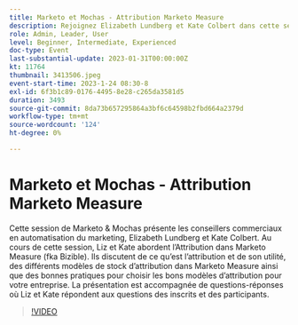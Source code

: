 ```yaml
---
title: Marketo et Mochas - Attribution Marketo Measure
description: Rejoignez Elizabeth Lundberg et Kate Colbert dans cette session Marketo & Mochas pour explorer l’attribution dans Marketo Measure, y compris les modèles d’actions, les bonnes pratiques de sélection et les Q&R en direct afin d’améliorer vos informations marketing.
role: Admin, Leader, User
level: Beginner, Intermediate, Experienced
doc-type: Event
last-substantial-update: 2023-01-31T00:00:00Z
kt: 11764
thumbnail: 3413506.jpeg
event-start-time: 2023-1-24 08:30-8
exl-id: 6f3b1c89-0176-4495-8e28-c265da3581d5
duration: 3493
source-git-commit: 8da73b657295864a3bf6c64598b2fbd664a2379d
workflow-type: tm+mt
source-wordcount: '124'
ht-degree: 0%

---
```


# Marketo et Mochas - Attribution Marketo Measure

Cette session de Marketo &amp; Mochas présente les conseillers commerciaux en automatisation du marketing, Elizabeth Lundberg et Kate Colbert. Au cours de cette session, Liz et Kate abordent l’Attribution dans Marketo Measure (fka Bizible). Ils discutent de ce qu’est l’attribution et de son utilité, des différents modèles de stock d’attribution dans Marketo Measure ainsi que des bonnes pratiques pour choisir les bons modèles d’attribution pour votre entreprise. La présentation est accompagnée de questions-réponses où Liz et Kate répondent aux questions des inscrits et des participants.

>[!VIDEO](https://video.tv.adobe.com/v/3413506/?quality=12&learn=on)
